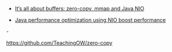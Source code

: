 


- [It’s all about buffers: zero-copy, mmap and Java NIO](https://shawn-xu.medium.com/its-all-about-buffers-zero-copy-mmap-and-java-nio-50f2a1bfc05c) 

- [Java performance optimization using NIO boost performance](https://topic.alibabacloud.com/a/java-performance-optimization-using-nio-boost-performance_1_27_30000428.html)

-[](https://developer.ibm.com/tutorials/j-nio/)


https://github.com/TeachingOW/zero-copy

